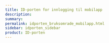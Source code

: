 ```yaml
---
title: ID-porten for innlogging til mobilapp
description: 
summary: 
permalink: idporten_bruksomrade_mobilapp.html
sidebar: idporten_sidebar
product: ID-porten
---
```

